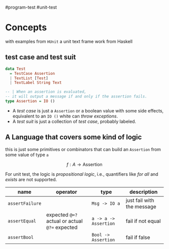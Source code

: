 #program-test #unit-test

# Concepts 

with examples from `HUnit` a unit text frame work from Haskell

## test case and test suit
```haskell
data Test 
  = TestCase Assertion
  | TextList [Test]
  | TextLabel String Text

-- | When an assertion is evaluated, 
-- it will output a message if and only if the assertion fails.
type Assertion = IO ()
```

- A _test case_ is just a `Assertion` or a boolean value with some side effects, equivalent to an `IO ()` white can _throw exceptions_.
- A _test suit_ is just a collection of _test case_, probably labeled.

## A Language that covers some kind of logic

this is just some primitives or combinators that can build an `Assertion` from some value of type `a`

$$ f: A \to \mathrm{Assertion} $$

For unit test, the logic is _propositional logic_, i.e., quantifiers like _for all_ and _exists_ are not supported.

| name            | operator                                       | type                  | description                |
| --------------- | ---------------------------------------------- | --------------------- | -------------------------- |
| `assertFailure` |                                                | `Msg -> IO a`         | just fail with the message |
| `assertEqual`   | expected `@=?` actual or actual `@?=` expected | `a -> a -> Assertion` | fail if not equal          |
| `assertBool`    |                                                | `Bool -> Assertion`   | fail if false              |

